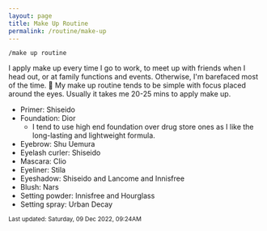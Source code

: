 ```yaml
---
layout: page
title: Make Up Routine
permalink: /routine/make-up
---
```


`/make up routine`

I apply make up every time I go to work, to meet up with friends when I head out, or at family functions and events. Otherwise, I'm barefaced most of the time. 👶 My make up routine tends to be simple with focus placed around the eyes. Usually it takes me 20-25 mins to apply make up.

- Primer: Shiseido
- Foundation: Dior
  - I tend to use high end foundation over drug store ones as I like the long-lasting and lightweight formula.
- Eyebrow: Shu Uemura
- Eyelash curler: Shiseido
- Mascara: Clio
- Eyeliner: Stila
- Eyeshadow: Shiseido and Lancome and Innisfree
- Blush: Nars
- Setting powder: Innisfree and Hourglass
- Setting spray: Urban Decay

<small>Last updated: Saturday, 09 Dec 2022, 09:24AM</small>


<style>
  .wrapper {
    max-width: 58em;
  }
</style>